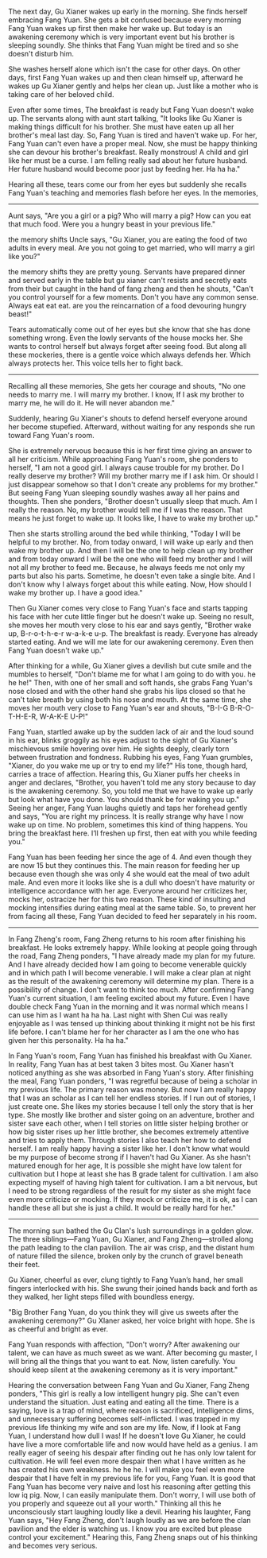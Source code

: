 
The next day, Gu Xianer wakes up early in the morning. She finds herself embracing Fang Yuan. She gets a bit confused because every morning Fang Yuan wakes up first then make her wake up. But today is an awakening ceremony which is very important event but his brother is sleeping soundly. She thinks that Fang Yuan might be tired and so she doesn't disturb him. 

She washes herself alone which isn't the case for other days. On other days, first Fang Yuan wakes up and then clean himself up, afterward he wakes up Gu Xianer gently and helps her clean up. Just like a mother who is taking care of her beloved child. 

Even after some times, The breakfast is ready but Fang Yuan doesn't wake up. The servants along with aunt start talking, "It looks like Gu Xianer is making things difficult for his brother. She must have eaten up all her brother's meal last day. So, Fang Yuan is tired and haven't wake up. For her, Fang Yuan can't even have a proper meal. Now, she must be happy thinking she can devour his brother's breakfast. Really monstrous! A child and girl like her must be a curse. I am felling really sad about her future husband. Her future husband would become poor just by feeding her. Ha ha ha."

Hearing all these, tears come our from her eyes but suddenly she recalls Fang Yuan's teaching and memories flash before her eyes. In the memories,

---
Aunt says, "Are you a girl or a pig? Who will marry a pig? How can you eat that much food. Were you a hungry beast in your previous life."

the memory shifts
Uncle says, "Gu Xianer, you are eating the food of two adults in every meal. Are you not going to get married, who will marry a girl like you?"

the memory shifts
they are pretty young. Servants have prepared dinner and served early in the table but gu xianer can't resists and secretly eats from their but caught in the hand of fang zheng and then he shouts, "Can't you control yourself for a few moments. Don't you have any common sense. Always eat eat eat. are you the reincarnation of a food devouring hungry beast!"

Tears automatically come out of her eyes but she know that she has done something wrong. Even the lowly servants of the house mocks her. She wants to control herself but always forget after seeing food. But along all these mockeries, there is a gentle voice which always defends her. Which always protects her. This voice tells her to fight back.

---
Recalling all these memories, She gets her courage and shouts, "No one needs to marry me. I will marry my brother. I know, If I ask my brother to marry me, he will do it. He will never abandon me."

Suddenly, hearing Gu Xianer's shouts to defend herself everyone around her become stupefied. Afterward, without waiting for any responds she run toward Fang Yuan's room.

She is extremely nervous because this is her first time giving an answer to all her criticism. While approaching Fang Yuan's room, she ponders to herself, "I am not a good girl. I always cause trouble for my brother. Do I really deserve my brother? Will my brother marry me if I ask him. Or should I just disappear somehow so that I don't create any problems for my brother." But seeing Fang Yuan sleeping soundly washes away all her pains and thoughts. 
Then she ponders, "Brother doesn't usually sleep that much. Am I really the reason. No, my brother would tell me if I was the reason. That means he just forget to wake up. It looks like, I have to wake my brother up."

Then she starts strolling around the bed while thinking, "Today I will be helpful to my brother. No, from today onward, I will wake up early and then wake my brother up. And then I will be the one to help clean up my brother and from today onward I will be the one who will feed my brother and I will not all my brother to feed me. Because, he always feeds me not only my parts but also his parts. Sometime, he doesn't even take a single bite. And I don't know why I always forget about this while eating. Now, How should I wake my brother up. I have a good idea."

Then Gu Xianer comes very close to Fang Yuan's face and starts tapping his face with her cute little finger but he doesn't wake up. Seeing no result, she moves her mouth very close to his ear and says gently, "Brother wake up, B-r-o-t-h-e-r w-a-k-e u-p. The breakfast is ready. Everyone has already started eating. And we will me late for our awakening ceremony. Even then Fang Yuan doesn't wake up."

After thinking for a while, Gu Xianer gives a devilish but cute smile and the mumbles to herself, "Don't blame me for what I am going to do with you. he he he!" Then, with one of her small and soft hands, she grabs Fang Yuan's nose closed and with the other hand she grabs his lips closed so that he can't take breath by using both his nose and mouth. At the same time, she moves her mouth very close to Fang Yuan's ear and shouts, "B-I-G B-R-O-T-H-E-R, W-A-K-E U-P!"

Fang Yuan, startled awake up by the sudden lack of air and the loud sound in his ear, blinks groggily as his eyes adjust to the sight of Gu Xianer's mischievous smile hovering over him. He sights deeply, clearly torn between frustration and fondness. Rubbing his eyes, Fang Yuan grumbles, "Xianer, do you wake me up or try to end my life?" His tone, though hard, carries a trace of affection. Hearing this, Gu Xianer puffs her cheeks in anger and declares, "Brother, you haven't told me any story because to day is the awakening ceremony. So, you told me that we have to wake up early but look what have you done. You should thank be for waking you up." Seeing her anger, Fang Yuan laughs quietly and taps her forehead gently and says, "You are right my princess. It is really strange why have I now wake up on time. No problem, sometimes this kind of thing happens. You bring the breakfast here. I’ll freshen up first, then eat with you while feeding you."

Fang Yuan has been feeding her since the age of 4. And even though they are now 15 but they continues this. The main reason for feeding her up because even though she was only 4 she would eat the meal of two adult male. And even more it looks like she is a dull who doesn't have maturity or intelligence accordance with her age. Everyone around her criticizes her, mocks her, ostracize her for this two reason. These kind of insulting and mocking intensifies during eating meal at the same table. So, to prevent her from facing all these, Fang Yuan decided to feed her separately in his room.

---

In Fang Zheng's room, Fang Zheng returns to his room after finishing his breakfast. He looks extremely happy. While looking at people going through the road, Fang Zheng ponders, "I have already made my plan for my future. And I have already decided how I am going to become venerable quickly and in which path I will become venerable. I will make a clear plan at night as the result of the awakening ceremony will determine my plan. There is a possibility of change. I don't want to think too much. After confirming Fang Yuan's current situation, I am feeling excited about my future. Even I have double check Fang Yuan in the morning and it was normal which means I can use him as I want ha ha ha. Last night with Shen Cui was really enjoyable as I was tensed up thinking about thinking it might not be his first life before. I can't blame her for her character as I am the one who has given her this personality. Ha ha ha."

In Fang Yuan's room, Fang Yuan has finished his breakfast with Gu Xianer. In reality, Fang Yuan has at best taken 3 bites most. Gu Xianer hasn't noticed anything as she was absorbed in Fang Yuan's story. After finishing the meal, Fang Yuan ponders, "I was regretful because of being a scholar in my previous life. The primary reason was money. But now I am really happy that I was an scholar as I can tell her endless stories. If I run out of stories, I just create one. She likes my stories because I tell only the story that is her type. She mostly like brother and sister going on an adventure, brother and sister save each other, when I tell stories on little sister helping brother or how big sister rises up her little brother, she becomes extremely attentive and tries to apply them. Through stories I also teach her how to defend herself. I am really happy having a sister like her. I don't know what would be my purpose of become strong if I haven't had Gu Xianer. As she hasn't matured enough for her age, It is possible she might have low talent for cultivation but I hope at least she has B grade talent for cultivation. I am also expecting myself of having high talent for cultivation. I am a bit nervous, but I need to be strong regardless of the result for my sister as she might face even more criticize or mocking. If they mock or criticize me, it is ok, as I can handle these all but she is just a child. It would be really hard for her."

---

The morning sun bathed the Gu Clan's lush surroundings in a golden glow. The three siblings—Fang Yuan, Gu Xianer, and Fang Zheng—strolled along the path leading to the clan pavilion. The air was crisp, and the distant hum of nature filled the silence, broken only by the crunch of gravel beneath their feet.

Gu Xianer, cheerful as ever, clung tightly to Fang Yuan’s hand, her small fingers interlocked with his. She swung their joined hands back and forth as they walked, her light steps filled with boundless energy.

"Big Brother Fang Yuan, do you think they will give us sweets after the awakening ceremony?" Gu XIaner asked, her voice bright with hope. She is as cheerful and bright as ever. 

Fang Yuan responds with affection, "Don't worry? After awakening our talent, we can have as much sweet as we want. After becoming gu master, I will bring all the things that you want to eat. Now, listen carefully. You should keep silent at the awakening ceremony as it is very important."

Hearing the conversation between Fang Yuan and Gu Xianer, Fang Zheng ponders, "This girl is really a low intelligent hungry pig. She can't even understand the situation. Just eating and eating all the time. There is a saying, love is a trap of mind, where reason is sacrificed, intelligence dims, and unnecessary suffering becomes self-inflicted. I was trapped in my previous life thinking my wife and son are my life. Now, if I look at Fang Yuan, I understand how dull I was! If he doesn't love Gu Xianer, he could have live a more comfortable life and now would have held as a genius. I am really eager of seeing his despair after finding out he has only low talent for cultivation. He will feel even more despair then what I have written as he has created his own weakness. he he he. I will make you feel even more despair that I have felt in my previous life for you, Fang Yuan. It is good that Fang Yuan has become very naive and lost his reasoning after getting this low iq pig. Now, I can easily manipulate them. Don't worry, I will use both of you properly and squeeze out all your worth." 
Thinking all this he unconsciously start laughing loudly like a devil. Hearing his laughter, Fang Yuan says, "Hey Fang Zheng, don't laugh loudly as we are before the clan pavilion and the elder is watching us. I know you are excited but please control your excitement."
Hearing this, Fang Zheng snaps out of his thinking and becomes very serious.
